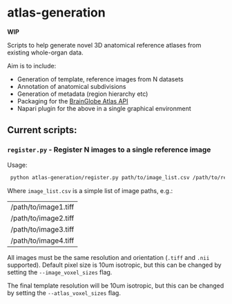 # atlas-generation
**WIP**

Scripts to help generate novel 3D anatomical reference atlases from existing whole-organ data.

Aim is to include:
* Generation of template, reference images from N datasets
* Annotation of anatomical subdivisions
* Generation of metadata (region hierarchy etc)
* Packaging for the [BrainGlobe Atlas API](https://github.com/brainglobe/bg-atlasapi)
* Napari plugin for the above in a single graphical environment

## Current scripts:
### `register.py` - Register N images to a single reference image
Usage:
```bash
 python atlas-generation/register.py path/to/image_list.csv /path/to/reference_image.tiff /path/to/output_directory
```

Where `image_list.csv` is a simple list of image paths, e.g.:

|                      |
|----------------------|
| /path/to/image1.tiff |
| /path/to/image2.tiff |
| /path/to/image3.tiff |
| /path/to/image4.tiff |

All images must be the same resolution and orientation (`.tiff` and `.nii` supported).
Default pixel size is 10um isotropic, but this can be changed by setting the 
`--image_voxel_sizes` flag. 

The final template resolution will be 10um isotropic, but this can be changed by setting the 
`--atlas_voxel_sizes` flag. 

